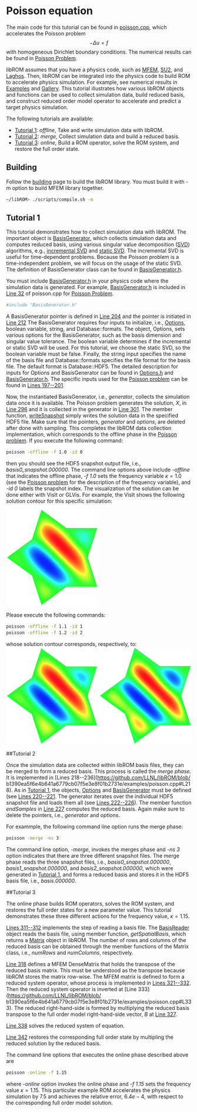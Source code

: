 <script type="text/x-mathjax-config">
  MathJax.Hub.Config({tex2jax: {inlineMath: [['$','$']]}});
</script>
<script type="text/javascript"
  src="//cdn.mathjax.org/mathjax/latest/MathJax.js?config=TeX-AMS-MML_HTMLorMML">
</script>

# Poisson equation

The main code for this tutorial can be found in
[poisson.cpp](https://github.com/LLNL/libROM/blob/master/examples/poisson.cpp),
which accelerates the Poisson problem $$-\Delta u = f$$ with homogeneous Dirichlet
boundary conditions. The numerical results can be found in [Poisson
Problem](examples.md#poisson-problem).

libROM assumes that you have a physics code, such as
[MFEM](https://github.com/mfem/mfem), [SU2](https://github.com/su2code/SU2), and
[Laghos](https://github.com/CEED/Laghos).  Then, libROM can be integrated into
the physics code to build ROM to accelerate physics simulation. For example, see
numerical results in [Examples](examples.md) and [Gallery](gallery.md). This
tutorial illustrates how various libROM objects and functions can be used to
collect simulation data, build reduced basis, and construct reduced order model
operator to accelerate and predict a target physics simulation. 


The following tutorials are available:

  - [Tutorial 1](#tutorial-1): *offline*, Take and write simulation data with
    libROM.
  - [Tutorial 2](#tutorial-2): *merge*, Collect simulation data and build a
    reduced basis. 
  - [Tutorial 3](#tutorial-3): *online*, Build a ROM operator, solve the ROM
    system, and restore the full order state.


## Building

Follow the [building](building.md) page to build the libROM library. You must
build it with -m option to build MFEM library together.

```sh
~/libROM> ./scripts/compile.sh -m
```

## Tutorial 1

This tutorial demonstrates how to collect simulation data with libROM. The
important object is
[BasisGenerator](http://software.llnl.gov/libROM/html/class_c_a_r_o_m_1_1_basis_generator.html),
which collects simulation data and computes reduced basis, using various
singular value decomposition ([SVD](http://software.llnl.gov/libROM/html/class_c_a_r_o_m_1_1_s_v_d.html)) algorithms, e.g., [incremental SVD](http://software.llnl.gov/libROM/html/class_c_a_r_o_m_1_1_incremental_s_v_d.html) and [static SVD](http://software.llnl.gov/libROM/html/class_c_a_r_o_m_1_1_incremental_s_v_d.html).
The incremental SVD is useful for time-dependent problems. Because the Poisson
problem is a time-independent problem, we will focus on the usage of the static
SVD. The definition of BasisGenerator class can be found in
[BasisGenerator.h](https://github.com/LLNL/libROM/blob/master/BasisGenerator.h).

You must include
[BasisGenerator.h](https://github.com/LLNL/libROM/blob/master/BasisGenerator.h)
in your physics code where the simulation data is generated. For example, 
[BasisGenerator.h](https://github.com/LLNL/libROM/blob/master/BasisGenerator.h)
is included in [Line
32](https://github.com/LLNL/libROM/blob/b1390ea5f6e4b641a6779cb07f5e3e8f01b2731e/examples/poisson.cpp#L32)
of poisson.cpp for [Poisson Problem](examples.md#poisson-problem). 

```sh
#include "BasisGenerator.h"
```

A BasisGenerator pointer is defined in [Line
204](https://github.com/LLNL/libROM/blob/b1390ea5f6e4b641a6779cb07f5e3e8f01b2731e/examples/poisson.cpp#L204)
and the pointer is initiated in [Line
212](https://github.com/LLNL/libROM/blob/b1390ea5f6e4b641a6779cb07f5e3e8f01b2731e/examples/poisson.cpp#L212)
The BasisGenerator requires four inputs to initialize, i.e.,
[Options](https://github.com/LLNL/libROM/blob/master/Options.h), boolean
variable, string, and Database::formats. The object, Options, sets various
options for the BasisGenerator, such as the basis dimension and singular value
tolerance. The boolean variable determines if the incremental or static SVD will
be used. For this tutorial, we choose the static SVD, so the boolean variable
must be false. Finally, the string input specifies the name of the basis file
and Database::formats specifies the file format for the basis file. The default
format is Database::HDF5. The detailed description for inputs for Options and
BasisGenerator can be found in
[Options.h](https://github.com/LLNL/libROM/blob/master/Options.h) and
[BasisGenerator.h](https://github.com/LLNL/libROM/blob/master/BasisGenerator.h).
The specific inputs used for the [Poisson problem](examples.md#poisson-problem)
can be found in [Lines
197--201](https://github.com/LLNL/libROM/blob/b1390ea5f6e4b641a6779cb07f5e3e8f01b2731e/examples/poisson.cpp#L197). 

Now, the instantiated BasisGenerator, i.e., *generator*, collects the simulation
data once it is available. The Poisson problem generates the solution, $X$, in
[Line
296](https://github.com/LLNL/libROM/blob/b1390ea5f6e4b641a6779cb07f5e3e8f01b2731e/examples/poisson.cpp#L296)
and it is collected in the generator in [Line
301](https://github.com/LLNL/libROM/blob/b1390ea5f6e4b641a6779cb07f5e3e8f01b2731e/examples/poisson.cpp#L301).
The member function,
[writeSnapshot](https://github.com/LLNL/libROM/blob/b1390ea5f6e4b641a6779cb07f5e3e8f01b2731e/examples/poisson.cpp#L302)
simply writes the solution data in the specified HDF5 file. 
Make sure that the pointers, *generator* and *options*, are
deleted after done with sampling. This completes the libROM data collection
implementation, which corresponds to the offline phase in the [Poisson
problem](examples.md#poisson-problem). If you execute the following command:
```sh
poisson -offline -f 1.0 -id 0
```
then you should see the HDF5 snapshot output file, i.e.,
*basis0_snapshot.000000*. The command line options above include *-offline* that
indicates the offline phase, *-f 1.0* sets the frequency variable $\kappa=1.0$
(see the [Poisson problem](examples.md#poisson-problem) for the description of
the frequency variable), and *-id 0* labels the snapshot index. The
visualization of the solution can be done either with VisIt or GLVis. For
example, the VisIt shows the following solution contour for this specific
simulation:

<a target="_blank"><img src="../img/examples/poisson.png" width="250"></a>

Please execute the following commands:
```sh
poisson -offline -f 1.1 -id 1
poisson -offline -f 1.2 -id 2
```
whose solution contour corresponds, respectively, to:
<a target="_blank"><img class="floatleft" src="../img/examples/poisson1.png" width="250"></a>
<a target="_blank"><img class="floatleft" src="../img/examples/poisson2.png" width="250"></a>

##Tutorial 2

Once the simulation data are collected within libROM basis files, they can be
merged to form a reduced basis. This process is called the *merge phase*. It is
implemented in [Lines
218--236](https://github.com/LLNL/libROM/blob/                               b1390ea5f6e4b641a6779cb07f5e3e8f01b2731e/examples/poisson.cpp#L218).
As in [Tutorial 1](#tutorial-1), the objects,
[Options](https://github.com/LLNL/libROM/blob/master/Options.h) and
[BasisGenerator](https://github.com/LLNL/libROM/blob/master/BasisGenerator.h)
must be defined (see [Lines
220--221](https://github.com/LLNL/libROM/blob/b1390ea5f6e4b641a6779cb07f5e3e8f01b2731e/examples/poisson.cpp#L220).
The generator iterates over the individual HDF5 snapshot file and loads them all
(see [Lines
222--226](https://github.com/LLNL/libROM/blob/b1390ea5f6e4b641a6779cb07f5e3e8f01b2731e/examples/poisson.cpp#L222)).
The member function *endSamples* in [Line
227](https://github.com/LLNL/libROM/blob/b1390ea5f6e4b641a6779cb07f5e3e8f01b2731e/examples/poisson.cpp#L227)
computes the reduced basis. Again make sure to delete the pointers, i.e.,
*generator* and *options*. 

For exammple, the following command line option runs the merge
phase:
```sh
poisson -merge -ns 3
```
The command line option, *-merge*, invokes the merges phase and *-ns 3* option
indicates that there are three different snapshot files.  The merge phase reads
the three snapshot files, i.e., *basis0_snapshot.000000*,
*basis1_snapshot.000000*, and *basis2_snapshot.000000*, which were generated in
[Tutorial 1](#tutorial-1), and forms a reduced basis and stores it in the HDF5
basis file, i.e., *basis.000000*. 

##Tutorial 3

The online phase builds ROM operators, solves the ROM system, and restores the
full order states for a new parameter value. This tutorial demonstrates these
three different actions for the frequency value, $\kappa = 1.15$.

[Lines
311--312](https://github.com/LLNL/libROM/blob/b1390ea5f6e4b641a6779cb07f5e3e8f01b2731e/examples/poisson.cpp#L311)
implements the step of reading a basis file. The
[BasisReader](https://github.com/LLNL/libROM/blob/master/BasisReader.h) object
reads the basis file, using member function, *getSpatialBasis*, which returns a
[Matrix](http://software.llnl.gov/libROM/html/class_c_a_r_o_m_1_1_matrix.html)
object in libROM. The number of rows and columns of the reduced basis can be
obtained through the member functions of the Matrix class, i.e., *numRows* and
*numColumns*, respectively. 

[Line
318](https://github.com/LLNL/libROM/blob/b1390ea5f6e4b641a6779cb07f5e3e8f01b2731e/examples/poisson.cpp#L318)
defines a MFEM DenseMatrix that holds the transpose of the reduced basis matrix.
This must be understood as the transpose because libROM stores the matrix
row-wise. The MFEM matrix is defined to form a reduced system operator, whose
process is implemented in [Lines
321--332](https://github.com/LLNL/libROM/blob/b1390ea5f6e4b641a6779cb07f5e3e8f01b2731e/examples/poisson.cpp#L321).
Then the reduced system operator is inverted at [Line
333](https://github.com/LLNL/libROM/blob/                                     b1390ea5f6e4b641a6779cb07f5e3e8f01b2731e/examples/poisson.cpp#L333).
The reduced right-hand-side is formed by multiplying the reduced basis
transpose to the full order model right-hand-side vector, $B$ at [Line
327](https://github.com/LLNL/libROM/blob/b1390ea5f6e4b641a6779cb07f5e3e8f01b2731e/examples/poisson.cpp#L327).

[Line
338](https://github.com/LLNL/libROM/blob/b1390ea5f6e4b641a6779cb07f5e3e8f01b2731e/examples/poisson.cpp#L338)
solves the reduced system of equation.

[Line
342](https://github.com/LLNL/libROM/blob/b1390ea5f6e4b641a6779cb07f5e3e8f01b2731e/examples/poisson.cpp#L342)
restores the corresponding full order state by multipling the reduced solution
by the reduced basis.

The command line options that executes the online phase described above are
```sh
poisson -online -f 1.15
```
where *-online* option invokes the online phase and *-f 1.15* sets the frequency
value $\kappa = 1.15$. This particular example ROM accelerates the physics
simulation by $7.5$ and achieves the relative error, $6.4e-4$, with respect to
the corresponding full order model solution.
